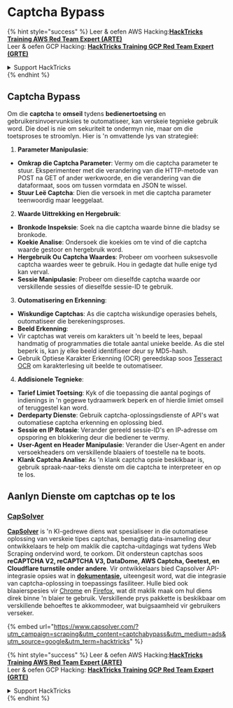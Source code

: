 # Captcha Bypass

{% hint style="success" %}
Leer & oefen AWS Hacking:<img src="../.gitbook/assets/arte.png" alt="" data-size="line">[**HackTricks Training AWS Red Team Expert (ARTE)**](https://training.hacktricks.xyz/courses/arte)<img src="../.gitbook/assets/arte.png" alt="" data-size="line">\
Leer & oefen GCP Hacking: <img src="../.gitbook/assets/grte.png" alt="" data-size="line">[**HackTricks Training GCP Red Team Expert (GRTE)**<img src="../.gitbook/assets/grte.png" alt="" data-size="line">](https://training.hacktricks.xyz/courses/grte)

<details>

<summary>Support HackTricks</summary>

* Kyk na die [**subskripsie planne**](https://github.com/sponsors/carlospolop)!
* **Sluit aan by die** 💬 [**Discord groep**](https://discord.gg/hRep4RUj7f) of die [**telegram groep**](https://t.me/peass) of **volg** ons op **Twitter** 🐦 [**@hacktricks\_live**](https://twitter.com/hacktricks\_live)**.**
* **Deel hacking truuks deur PRs in te dien na die** [**HackTricks**](https://github.com/carlospolop/hacktricks) en [**HackTricks Cloud**](https://github.com/carlospolop/hacktricks-cloud) github repos.

</details>
{% endhint %}

## Captcha Bypass

Om die **captcha** te **omseil** tydens **bedienertoetsing** en gebruikersinvoervunksies te outomatiseer, kan verskeie tegnieke gebruik word. Die doel is nie om sekuriteit te ondermyn nie, maar om die toetsproses te stroomlyn. Hier is 'n omvattende lys van strategieë:

1. **Parameter Manipulasie**:
* **Omkrap die Captcha Parameter**: Vermy om die captcha parameter te stuur. Eksperimenteer met die verandering van die HTTP-metode van POST na GET of ander werkwoorde, en die verandering van die dataformaat, soos om tussen vormdata en JSON te wissel.
* **Stuur Leë Captcha**: Dien die versoek in met die captcha parameter teenwoordig maar leeggelaat.
2. **Waarde Uittrekking en Hergebruik**:
* **Bronkode Inspeksie**: Soek na die captcha waarde binne die bladsy se bronkode.
* **Koekie Analise**: Ondersoek die koekies om te vind of die captcha waarde gestoor en hergebruik word.
* **Hergebruik Ou Captcha Waardes**: Probeer om voorheen suksesvolle captcha waardes weer te gebruik. Hou in gedagte dat hulle enige tyd kan verval.
* **Sessie Manipulasie**: Probeer om dieselfde captcha waarde oor verskillende sessies of dieselfde sessie-ID te gebruik.
3. **Outomatisering en Erkenning**:
* **Wiskundige Captchas**: As die captcha wiskundige operasies behels, outomatiseer die berekeningsproses.
* **Beeld Erkenning**:
* Vir captchas wat vereis om karakters uit 'n beeld te lees, bepaal handmatig of programmaties die totale aantal unieke beelde. As die stel beperk is, kan jy elke beeld identifiseer deur sy MD5-hash.
* Gebruik Optiese Karakter Erkenning (OCR) gereedskap soos [Tesseract OCR](https://github.com/tesseract-ocr/tesseract) om karakterlesing uit beelde te outomatiseer.
4. **Addisionele Tegnieke**:
* **Tarief Limiet Toetsing**: Kyk of die toepassing die aantal pogings of indienings in 'n gegewe tydraamwerk beperk en of hierdie limiet omseil of teruggestel kan word.
* **Derdeparty Dienste**: Gebruik captcha-oplossingsdienste of API's wat outomatiese captcha erkenning en oplossing bied.
* **Sessie en IP Rotasie**: Verander gereeld sessie-ID's en IP-adresse om opsporing en blokkering deur die bediener te vermy.
* **User-Agent en Header Manipulasie**: Verander die User-Agent en ander versoekheaders om verskillende blaaiers of toestelle na te boots.
* **Klank Captcha Analise**: As 'n klank captcha opsie beskikbaar is, gebruik spraak-naar-teks dienste om die captcha te interpreteer en op te los.

## Aanlyn Dienste om captchas op te los

### [CapSolver](https://www.capsolver.com/?utm\_source=google\&utm\_medium=ads\&utm\_campaign=scraping\&utm\_term=hacktricks\&utm\_content=captchabypass)

[**CapSolver**](https://www.capsolver.com/?utm\_source=google\&utm\_medium=ads\&utm\_campaign=scraping\&utm\_term=hacktricks\&utm\_content=captchabypass) is 'n KI-gedrewe diens wat spesialiseer in die outomatiese oplossing van verskeie tipes captchas, bemagtig data-insameling deur ontwikkelaars te help om maklik die captcha-uitdagings wat tydens Web Scraping ondervind word, te oorkom. Dit ondersteun captchas soos **reCAPTCHA V2, reCAPTCHA V3, DataDome, AWS Captcha, Geetest, en Cloudflare turnstile onder andere**. Vir ontwikkelaars bied Capsolver API-integrasie opsies wat in [**dokumentasie**](https://docs.capsolver.com/?utm\_source=github\&utm\_medium=banner\_github\&utm\_campaign=fcsrv)**,** uiteengesit word, wat die integrasie van captcha-oplossing in toepassings fasiliteer. Hulle bied ook blaaierspesies vir [Chrome](https://chromewebstore.google.com/detail/captcha-solver-auto-captc/pgojnojmmhpofjgdmaebadhbocahppod) en [Firefox](https://addons.mozilla.org/es/firefox/addon/capsolver-captcha-solver/), wat dit maklik maak om hul diens direk binne 'n blaier te gebruik. Verskillende prys pakkette is beskikbaar om verskillende behoeftes te akkommodeer, wat buigsaamheid vir gebruikers verseker.

{% embed url="https://www.capsolver.com/?utm_campaign=scraping&utm_content=captchabypass&utm_medium=ads&utm_source=google&utm_term=hacktricks" %}

{% hint style="success" %}
Leer & oefen AWS Hacking:<img src="../.gitbook/assets/arte.png" alt="" data-size="line">[**HackTricks Training AWS Red Team Expert (ARTE)**](https://training.hacktricks.xyz/courses/arte)<img src="../.gitbook/assets/arte.png" alt="" data-size="line">\
Leer & oefen GCP Hacking: <img src="../.gitbook/assets/grte.png" alt="" data-size="line">[**HackTricks Training GCP Red Team Expert (GRTE)**<img src="../.gitbook/assets/grte.png" alt="" data-size="line">](https://training.hacktricks.xyz/courses/grte)

<details>

<summary>Support HackTricks</summary>

* Kyk na die [**subskripsie planne**](https://github.com/sponsors/carlospolop)!
* **Sluit aan by die** 💬 [**Discord groep**](https://discord.gg/hRep4RUj7f) of die [**telegram groep**](https://t.me/peass) of **volg** ons op **Twitter** 🐦 [**@hacktricks\_live**](https://twitter.com/hacktricks\_live)**.**
* **Deel hacking truuks deur PRs in te dien na die** [**HackTricks**](https://github.com/carlospolop/hacktricks) en [**HackTricks Cloud**](https://github.com/carlospolop/hacktricks-cloud) github repos.

</details>
{% endhint %}
